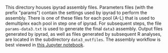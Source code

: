 This directory houses ipyrad assembly files. Parameters files (with the prefix "params") contain the settings used by ipyrad to perform the assembly. There is one of these files for each pool (A-L) that is used to demultiplex each pool in step one of ipyrad. For subsequent steps, the file `params-data3.txt` is used to generate the final `data3` assembly. Output files generated by ipyrad, as well as files generated by subsequent R analyses, are located in the subdirectory `data3_outfiles`. The assembly workflow is best viewed in [this Jupyter notebook](https://github.com/jldimond/Branching-Porites/blob/master/notebooks/ipyrad_assembly.ipynb).
